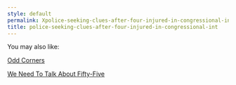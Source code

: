 ```yaml
---
style: default
permalink: Xpolice-seeking-clues-after-four-injured-in-congressional-int
title: police-seeking-clues-after-four-injured-in-congressional-int
---
```

You may also like:

[Odd Corners](http://scp-wiki.net/odd-corners)

[We Need To Talk About Fifty-Five](http://scp-wiki.net/we-need-to-talk-about-fifty-five)
